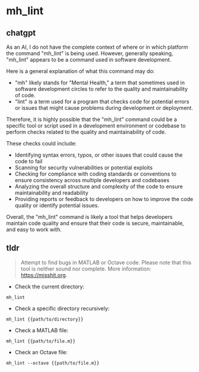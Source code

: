 # mh_lint 
## chatgpt 
As an AI, I do not have the complete context of where or in which platform the command "mh_lint" is being used. However, generally speaking, "mh_lint" appears to be a command used in software development.

Here is a general explanation of what this command may do:

- "mh" likely stands for "Mental Health," a term that sometimes used in software development circles to refer to the quality and maintainability of code.
- "lint" is a term used for a program that checks code for potential errors or issues that might cause problems during development or deployment.
 
Therefore, it is highly possible that the "mh_lint" command could be a specific tool or script used in a development environment or codebase to perform checks related to the quality and maintainability of code. 

These checks could include:

- Identifying syntax errors, typos, or other issues that could cause the code to fail
- Scanning for security vulnerabilities or potential exploits
- Checking for compliance with coding standards or conventions to ensure consistency across multiple developers and codebases
- Analyzing the overall structure and complexity of the code to ensure maintainability and readability
- Providing reports or feedback to developers on how to improve the code quality or identify potential issues.

Overall, the "mh_lint" command is likely a tool that helps developers maintain code quality and ensure that their code is secure, maintainable, and easy to work with. 

## tldr 
 
> Attempt to find bugs in MATLAB or Octave code.
> Please note that this tool is neither sound nor complete.
> More information: <https://misshit.org>.

- Check the current directory:

`mh_lint`

- Check a specific directory recursively:

`mh_lint {{path/to/directory}}`

- Check a MATLAB file:

`mh_lint {{path/to/file.m}}`

- Check an Octave file:

`mh_lint --octave {{path/to/file.m}}`
